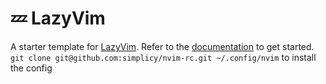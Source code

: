# 💤 LazyVim

A starter template for [LazyVim](https://github.com/LazyVim/LazyVim).
Refer to the [documentation](https://lazyvim.github.io/installation) to get started.
``` git clone git@github.com:simplicy/nvim-rc.git ~/.config/nvim ```
to install the config
